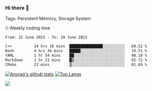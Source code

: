 ### Hi there 👋

Tags: Persistent Memory, Storage System

<!--

[![Anurag's github stats](https://github-readme-stats.vercel.app/api?username=wwyf)](https://github.com/anuraghazra/github-readme-stats)

[![Anurag's github stats](https://github-readme-stats.vercel.app/api?username=wwyf&count_private=true)](https://github.com/anuraghazra/github-readme-stats)


[![Top Langs](https://github-readme-stats.vercel.app/api/top-langs/?username=wwyf&count_private=true&&hide=jupyter%20notebook,html)](https://github.com/anuraghazra/github-readme-stats)



-->


⏱ Weekly coding time

<!--START_SECTION:waka-->

```txt
From: 22 June 2023 - To: 29 June 2023

C++          14 hrs 16 mins  ███████████████░░░░░░░░░░   60.52 %
Bash         4 hrs 36 mins   █████░░░░░░░░░░░░░░░░░░░░   19.51 %
YAML         1 hr 54 mins    ██░░░░░░░░░░░░░░░░░░░░░░░   08.10 %
Markdown     1 hr 21 mins    █▒░░░░░░░░░░░░░░░░░░░░░░░   05.72 %
CMake        23 mins         ▒░░░░░░░░░░░░░░░░░░░░░░░░   01.69 %
```

<!--END_SECTION:waka-->



[![Anurag's github stats](https://github-readme-stats.vercel.app/api?username=wwyf&count_private=true&show_icons=true&hide_border=true)](https://github.com/anuraghazra/github-readme-stats) [![Top Langs](https://github-readme-stats.vercel.app/api/top-langs/?username=wwyf&count_private=true&hide=jupyter%20notebook,html,OpenEdge%20ABL&langs_count=10&layout=compact&hide_border=true)](https://github.com/anuraghazra/github-readme-stats)

<!--

[![willianrod's wakatime stats](https://github-readme-stats.vercel.app/api/wakatime?username=wwyf)](https://github.com/anuraghazra/github-readme-stats)


-->

![](https://hit.yhype.me/github/profile?user_id=23121291)
